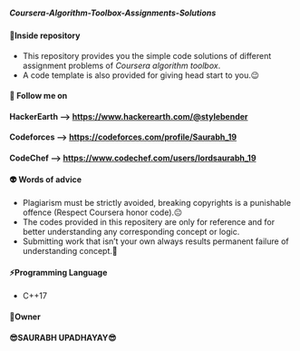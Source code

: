##### Coursera-Algorithm-Toolbox-Assignments-Solutions


#### :memo:**Inside repository**
- This repository provides you the simple code solutions of different assignment problems of *Coursera algorithm toolbox*.
- A code template is also provided for giving head start to you.:wink:



 #### :raised_hands:	 Follow me on
 
 ####                            **HackerEarth** --> https://www.hackerearth.com/@stylebender
 ####                            **Codeforces** --> https://codeforces.com/profile/Saurabh_19
 ####                            **CodeChef** --> https://www.codechef.com/users/lordsaurabh_19



#### :alien: **Words of advice**
- Plagiarism must be strictly avoided, breaking copyrights is a punishable offence (Respect Coursera honor code).:neutral_face:
- The codes provided in this repositery are only for reference and for better understanding any corresponding concept or logic.
- Submitting work that isn’t your own always results permanent failure of understanding concept.:imp:


#### :zap:**Programming Language**
- C++17



####                     :name_badge:Owner
####                     :sunglasses:**SAURABH UPADHAYAY**:sunglasses:
